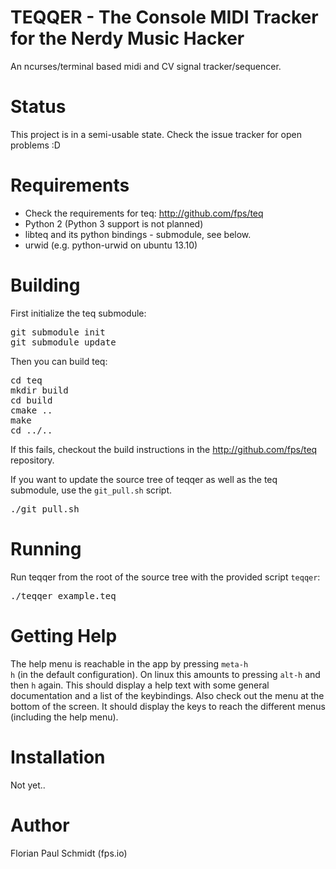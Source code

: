 # TEQQER - The Console MIDI Tracker for the Nerdy Music Hacker

An ncurses/terminal based midi and CV signal tracker/sequencer.

# Status

This project is in a semi-usable state. Check the issue tracker for open problems :D

# Requirements

* Check the requirements for teq: http://github.com/fps/teq
* Python 2 (Python 3 support is not planned)
* libteq and its python bindings - submodule, see below.
* urwid (e.g. python-urwid on ubuntu 13.10)

# Building

First initialize the teq submodule:

<pre>
git submodule init
git submodule update
</pre>

Then you can build teq:

<pre>
cd teq
mkdir build
cd build
cmake ..
make
cd ../..
</pre>

If this fails, checkout the build instructions in the http://github.com/fps/teq repository.

If you want to update the source tree of teqqer as well as the teq submodule, use the <code>git_pull.sh</code> script.

<pre>
./git_pull.sh
</pre>

# Running

Run teqqer from the root of the source tree with the provided script <code>teqqer</code>:

<pre>
./teqqer example.teq
</pre>

# Getting Help

The help menu is reachable in the app by pressing <code>meta-h h</code> (in the default configuration). On linux this amounts to pressing <code>alt-h</code> and then <code>h</code> again. This should display a help text with some general documentation and a list of the keybindings. Also check out the menu at the bottom of the screen. It should display the keys to reach the different menus (including the help menu).

# Installation

Not yet..

# Author

Florian Paul Schmidt (fps.io)

